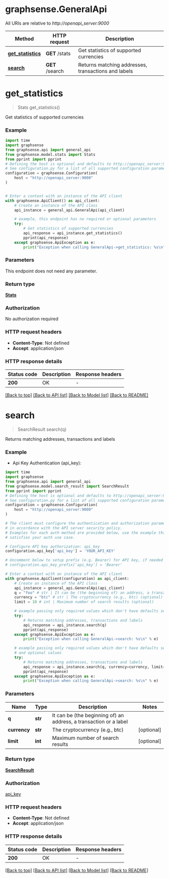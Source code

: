 # graphsense.GeneralApi

All URIs are relative to *http://openapi_server:9000*

Method | HTTP request | Description
------------- | ------------- | -------------
[**get_statistics**](GeneralApi.md#get_statistics) | **GET** /stats | Get statistics of supported currencies
[**search**](GeneralApi.md#search) | **GET** /search | Returns matching addresses, transactions and labels


# **get_statistics**
> Stats get_statistics()

Get statistics of supported currencies

### Example

```python
import time
import graphsense
from graphsense.api import general_api
from graphsense.model.stats import Stats
from pprint import pprint
# Defining the host is optional and defaults to http://openapi_server:9000
# See configuration.py for a list of all supported configuration parameters.
configuration = graphsense.Configuration(
    host = "http://openapi_server:9000"
)


# Enter a context with an instance of the API client
with graphsense.ApiClient() as api_client:
    # Create an instance of the API class
    api_instance = general_api.GeneralApi(api_client)

    # example, this endpoint has no required or optional parameters
    try:
        # Get statistics of supported currencies
        api_response = api_instance.get_statistics()
        pprint(api_response)
    except graphsense.ApiException as e:
        print("Exception when calling GeneralApi->get_statistics: %s\n" % e)
```


### Parameters
This endpoint does not need any parameter.

### Return type

[**Stats**](Stats.md)

### Authorization

No authorization required

### HTTP request headers

 - **Content-Type**: Not defined
 - **Accept**: application/json


### HTTP response details
| Status code | Description | Response headers |
|-------------|-------------|------------------|
**200** | OK |  -  |

[[Back to top]](#) [[Back to API list]](../README.md#documentation-for-api-endpoints) [[Back to Model list]](../README.md#documentation-for-models) [[Back to README]](../README.md)

# **search**
> SearchResult search(q)

Returns matching addresses, transactions and labels

### Example

* Api Key Authentication (api_key):
```python
import time
import graphsense
from graphsense.api import general_api
from graphsense.model.search_result import SearchResult
from pprint import pprint
# Defining the host is optional and defaults to http://openapi_server:9000
# See configuration.py for a list of all supported configuration parameters.
configuration = graphsense.Configuration(
    host = "http://openapi_server:9000"
)

# The client must configure the authentication and authorization parameters
# in accordance with the API server security policy.
# Examples for each auth method are provided below, use the example that
# satisfies your auth use case.

# Configure API key authorization: api_key
configuration.api_key['api_key'] = 'YOUR_API_KEY'

# Uncomment below to setup prefix (e.g. Bearer) for API key, if needed
# configuration.api_key_prefix['api_key'] = 'Bearer'

# Enter a context with an instance of the API client
with graphsense.ApiClient(configuration) as api_client:
    # Create an instance of the API class
    api_instance = general_api.GeneralApi(api_client)
    q = "foo" # str | It can be (the beginning of) an address, a transaction or a label
    currency = "btc" # str | The cryptocurrency (e.g., btc) (optional)
    limit = 10 # int | Maximum number of search results (optional)

    # example passing only required values which don't have defaults set
    try:
        # Returns matching addresses, transactions and labels
        api_response = api_instance.search(q)
        pprint(api_response)
    except graphsense.ApiException as e:
        print("Exception when calling GeneralApi->search: %s\n" % e)

    # example passing only required values which don't have defaults set
    # and optional values
    try:
        # Returns matching addresses, transactions and labels
        api_response = api_instance.search(q, currency=currency, limit=limit)
        pprint(api_response)
    except graphsense.ApiException as e:
        print("Exception when calling GeneralApi->search: %s\n" % e)
```


### Parameters

Name | Type | Description  | Notes
------------- | ------------- | ------------- | -------------
 **q** | **str**| It can be (the beginning of) an address, a transaction or a label |
 **currency** | **str**| The cryptocurrency (e.g., btc) | [optional]
 **limit** | **int**| Maximum number of search results | [optional]

### Return type

[**SearchResult**](SearchResult.md)

### Authorization

[api_key](../README.md#api_key)

### HTTP request headers

 - **Content-Type**: Not defined
 - **Accept**: application/json


### HTTP response details
| Status code | Description | Response headers |
|-------------|-------------|------------------|
**200** | OK |  -  |

[[Back to top]](#) [[Back to API list]](../README.md#documentation-for-api-endpoints) [[Back to Model list]](../README.md#documentation-for-models) [[Back to README]](../README.md)


